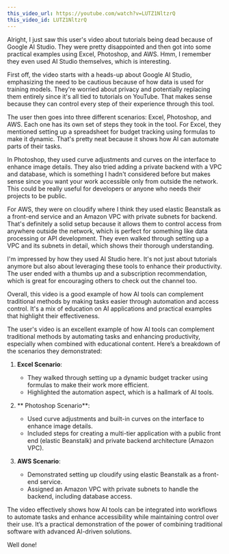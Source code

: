```yaml
---
this_video_url: https://youtube.com/watch?v=LUTZ1NltzrQ
this_video_id: LUTZ1NltzrQ
---
```

<think>
Alright, I just saw this user's video about tutorials being dead because of Google AI Studio. They were pretty disappointed and then got into some practical examples using Excel, Photoshop, and AWS. Hmm, I remember they even used AI Studio themselves, which is interesting.

First off, the video starts with a heads-up about Google AI Studio, emphasizing the need to be cautious because of how data is used for training models. They're worried about privacy and potentially replacing them entirely since it's all tied to tutorials on YouTube. That makes sense because they can control every step of their experience through this tool.

The user then goes into three different scenarios: Excel, Photoshop, and AWS. Each one has its own set of steps they took in the tool. For Excel, they mentioned setting up a spreadsheet for budget tracking using formulas to make it dynamic. That's pretty neat because it shows how AI can automate parts of their tasks.

In Photoshop, they used curve adjustments and curves on the interface to enhance image details. They also tried adding a private backend with a VPC and database, which is something I hadn't considered before but makes sense since you want your work accessible only from outside the network. This could be really useful for developers or anyone who needs their projects to be public.

For AWS, they were on cloudify where I think they used elastic Beanstalk as a front-end service and an Amazon VPC with private subnets for backend. That's definitely a solid setup because it allows them to control access from anywhere outside the network, which is perfect for something like data processing or API development. They even walked through setting up a VPC and its subnets in detail, which shows their thorough understanding.

I'm impressed by how they used AI Studio here. It's not just about tutorials anymore but also about leveraging these tools to enhance their productivity. The user ended with a thumbs up and a subscription recommendation, which is great for encouraging others to check out the channel too.

Overall, this video is a good example of how AI tools can complement traditional methods by making tasks easier through automation and access control. It's a mix of education on AI applications and practical examples that highlight their effectiveness.
</think>

The user's video is an excellent example of how AI tools can complement traditional methods by automating tasks and enhancing productivity, especially when combined with educational content. Here’s a breakdown of the scenarios they demonstrated:

1. **Excel Scenario**:
   - They walked through setting up a dynamic budget tracker using formulas to make their work more efficient.
   - Highlighted the automation aspect, which is a hallmark of AI tools.

2. ** Photoshop Scenario**:
   - Used curve adjustments and built-in curves on the interface to enhance image details.
   - Included steps for creating a multi-tier application with a public front end (elastic Beanstalk) and private backend architecture (Amazon VPC).

3. **AWS Scenario**:
   - Demonstrated setting up cloudify using elastic Beanstalk as a front-end service.
   - Assigned an Amazon VPC with private subnets to handle the backend, including database access.

The video effectively shows how AI tools can be integrated into workflows to automate tasks and enhance accessibility while maintaining control over their use. It’s a practical demonstration of the power of combining traditional software with advanced AI-driven solutions.

Well done!
